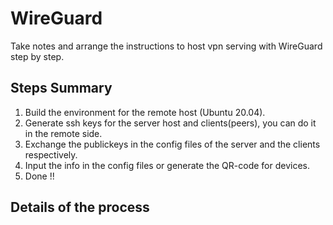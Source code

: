 # WireGuard
Take notes and arrange the instructions to host vpn serving with WireGuard step by step.

## Steps Summary

1. Build the environment for the remote host (Ubuntu 20.04).  
2. Generate ssh keys for the server host and clients(peers), you can do it in the remote side.
3. Exchange the publickeys in the config files of the server and the clients respectively.
4. Input the info in the config files or generate the QR-code for devices. 
5. Done !!

## Details of the process
